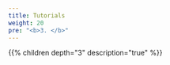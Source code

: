 ```yaml
---
title: Tutorials
weight: 20
pre: "<b>3. </b>"
---
```


{{% children depth="3" description="true" %}}
